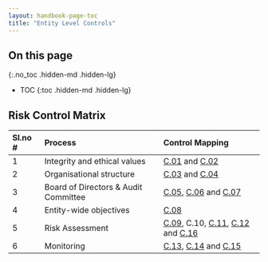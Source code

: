```yaml
---
layout: handbook-page-toc
title: "Entity Level Controls"
---
```


## On this page
{:.no_toc .hidden-md .hidden-lg}

- TOC
{:toc .hidden-md .hidden-lg}

## Risk Control Matrix

|Sl.no #|Process|Control Mapping
|:---|:---|:---|
|1|Integrity and ethical values|[C.01](/handbook/legal/gitlab-code-of-business-conduct-and-ethics/) and [C.02](/handbook/legal/gitlab-code-of-business-conduct-and-ethics/)
|2|Organisational structure|[C.03](https://docs.google.com/document/d/166XksiBM28zzAtsEpkHsFNLMAmz_lcFTxNPfg6WM204/edit?usp=sharing) and [C.04](/handbook/finance/authorization-matrix/)
|3|Board of Directors & Audit Committee|[C.05](/handbook/board-meetings/), [C.06](/handbook/board-meetings/#audit-committee-charter) and [C.07](/handbook/board-meetings/)
|4|Entity-wide objectives|[C.08](https://docs.google.com/document/d/1HALK81OatVCO7tRIj9YzDIaqQqmpCiomT6sT1fHrIIY/edit?usp=sharing)
|5|Risk Assessment|[C.09](/handbook/board-meetings/), C.10, [C.11](/handbook/finance/accounting/), [C.12](/handbook/tax/) and [C.16](/handbook/legal/gitlab-code-of-business-conduct-and-ethics/)
|6|Monitoring|[C.13](/handbook/board-meetings/), [C.14](/handbook/engineering/security/#sts=Information%20Security%20Policies ) and [C.15](/handbook/engineering/development/enablement/geo/)
